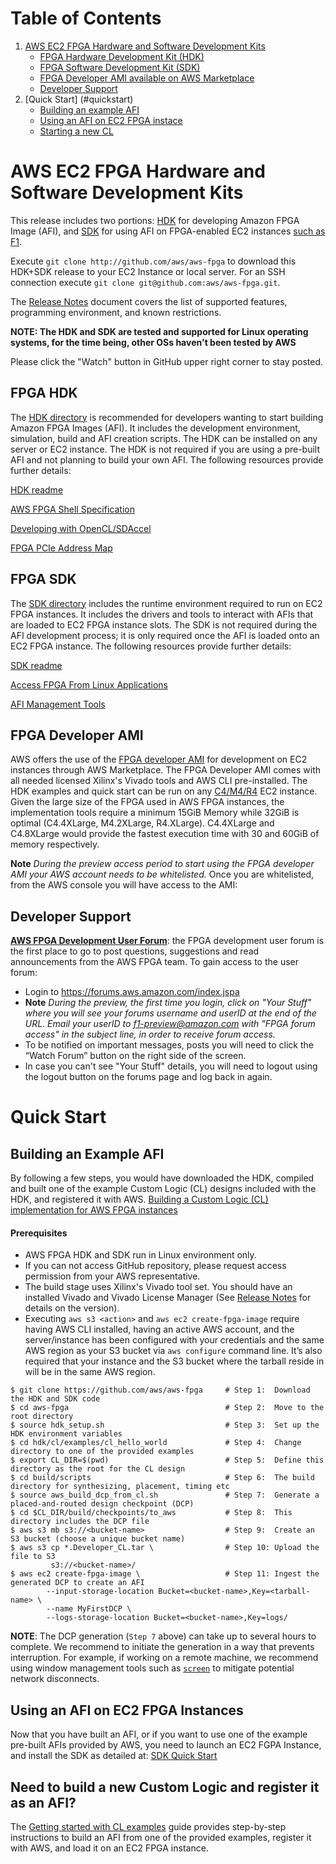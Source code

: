 <span style="display: inline-block;">

# Table of Contents

1. [AWS EC2 FPGA Hardware and Software Development Kits](#devkit)
    - [FPGA Hardware Development Kit (HDK)](#fpgahdk)
    - [FPGA Software Development Kit (SDK)](#fpgasdk)
    - [FPGA Developer AMI available on AWS Marketplace](#devAmi)
    - [Developer Support](#devSupport)
2. [Quick Start] (#quickstart)
    - [Building an example AFI](#buildingAnExample)
    - [Using an AFI on EC2 FPGA instace](#usingAfi)
    - [Starting a new CL](#clExamples)

<a name="devkit"></a>
# AWS EC2 FPGA Hardware and Software Development Kits 

This release includes two portions: [HDK](./hdk) for developing Amazon FPGA Image (AFI),  and [SDK](./sdk) for using AFI on FPGA-enabled EC2 instances [such as F1](https://aws.amazon.com/ec2/instance-types/f1/).

Execute `git clone http://github.com/aws/aws-fpga` to download this HDK+SDK release to your EC2 Instance or local server.
For an SSH connection execute `git clone git@github.com:aws/aws-fpga.git`.

The [Release Notes](./RELEASE_NOTES.md) document covers the list of supported features, programming environment, and known restrictions.

**NOTE: The HDK and SDK are tested and supported for Linux operating systems, for the time being, other OSs haven't been tested by AWS**

Please click the "Watch" button in GitHub upper right corner to stay posted.

<a name="fpgahdk"></a>
## FPGA HDK 

The [HDK directory](./hdk) is recommended for developers wanting to start building Amazon FPGA Images (AFI). It includes the development environment, simulation, build and AFI creation scripts.  The HDK can be installed on any server or EC2 instance. The HDK is not required if you are using a pre-built AFI and not planning to build your own AFI. The following resources provide further details:

[HDK readme](./hdk/README.md)
        
[AWS FPGA Shell Specification](./hdk/docs/AWS_Shell_Interface_Specification.md)
        
[Developing with OpenCL/SDAccel](./hdk/docs/OpenCL_SDAccel_Development.md)
        
[FPGA PCIe Address Map](./hdk/docs/AWS_Fpga_Pcie_Memory_Map.md)
        
<a name="fpgasdk"></a>
## FPGA SDK

The [SDK directory](./sdk) includes the runtime environment required to run on EC2 FPGA instances. It includes the drivers and tools to interact with AFIs that are loaded to EC2 FPGA instance slots. The SDK is not required during the AFI development process; it is only required once the AFI is loaded onto an EC2 FPGA instance. The following resources provide further details:

[SDK readme](./sdk/README.md)

[Access FPGA From Linux Applications](./hdk/docs/Programmers_View.md)

[AFI Management Tools](./sdk/management/fpga_image_tools/README.md)

<a name="devAmi"></a>
## FPGA Developer AMI 

AWS offers the use of the [FPGA developer AMI](https://aws.amazon.com/marketplace/pp/B06VVYBLZZ) for development on EC2 instances through AWS Marketplace. The FPGA Developer AMI comes with all needed licensed Xilinx's Vivado tools and AWS CLI pre-installed.  The HDK examples and quick start can be run on any [C4/M4/R4](https://aws.amazon.com/ec2/instance-types/) EC2 instance. Given the large size of the FPGA used in AWS FPGA instances, the implementation tools require a minimum 15GiB Memory while 32GiB is optimal (C4.4XLarge, M4.2XLarge, R4.XLarge). C4.4XLarge and C4.8XLarge would provide the fastest execution time with 30 and 60GiB of memory respectively.

**Note** *During the preview access period to start using the FPGA developer AMI your AWS account needs to be whitelisted.* Once you are whitelisted, from the AWS console you will have access to the AMI:


<a name="devSupport"></a>
## Developer Support 

[**AWS FPGA Development User Forum**](https://forums.aws.amazon.com/index.jspa): the FPGA development user forum is the first place to go to post questions, suggestions and read announcements from the AWS FPGA team. To gain access to the user forum:

* Login to https://forums.aws.amazon.com/index.jspa 
* **Note** *During the preview, the first time you login, click on "Your Stuff" where you will see your forums username and userID at the end of the URL. Email your userID to f1-preview@amazon.com with "FPGA forum access" in the subject line, in order to receive forum access.*
* To be notified on important messages, posts you will need to click the “Watch Forum” button on the right side of the screen.
* In case you can't see "Your Stuff" details, you will need to logout using the logout button on the forums page and log back in again. 
 
<a name="quickstart"></a>
# Quick Start 

<a name="buildingAnExample"></a>
## Building an Example AFI 

By following a few steps, you would have downloaded the HDK, compiled and built one of the example Custom Logic (CL) designs included with the HDK, and registered it with AWS. [Building a Custom Logic (CL) implementation for AWS FPGA instances](./hdk/cl/examples#overview-on-process-for-building-a-custom-logic-cl-implementation-for-aws-fpga-instances)

#### Prerequisites
* AWS FPGA HDK and SDK run in Linux environment only.
* If you can not access GitHub repository, please request access permission from your AWS representative.
* The build stage uses Xilinx's Vivado tool set. You should have an installed Vivado and Vivado License Manager (See [Release Notes](./RELEASE_NOTES.md) for details on the version).
* Executing `aws s3 <action>` and `aws ec2 create-fpga-image` require having AWS CLI installed, having an active AWS account, and the server/instance has been configured with your credentials and the same AWS region as your S3 bucket via `aws configure` command line. It’s also required that your instance and the S3 bucket where the tarball reside in will be in the same AWS region. 


```
$ git clone https://github.com/aws/aws-fpga     # Step 1:  Download the HDK and SDK code
$ cd aws-fpga                                   # Step 2:  Move to the root directory
$ source hdk_setup.sh                           # Step 3:  Set up the HDK environment variables
$ cd hdk/cl/examples/cl_hello_world             # Step 4:  Change directory to one of the provided examples
$ export CL_DIR=$(pwd)                          # Step 5:  Define this directory as the root for the CL design
$ cd build/scripts                              # Step 6:  The build directory for synthesizing, placement, timing etc
$ source aws_build_dcp_from_cl.sh               # Step 7:  Generate a placed-and-routed design checkpoint (DCP)
$ cd $CL_DIR/build/checkpoints/to_aws           # Step 8:  This directory includes the DCP file
$ aws s3 mb s3://<bucket-name>                  # Step 9:  Create an S3 bucket (choose a unique bucket name)
$ aws s3 cp *.Developer_CL.tar \                # Step 10: Upload the file to S3
         s3://<bucket-name>/
$ aws ec2 create-fpga-image \                   # Step 11: Ingest the generated DCP to create an AFI  
        --input-storage-location Bucket=<bucket-name>,Key=<tarball-name> \
        --name MyFirstDCP \ 
        --logs-storage-location Bucket=<bucket-name>,Key=logs/
```
**NOTE**: The DCP generation (`Step 7` above) can take up to several hours to complete.  We recommend to initiate the generation in a way that prevents interruption.  For example, if working on a remote machine, we recommend using window management tools such as [`screen`](https://www.gnu.org/software/screen/manual/screen.html) to mitigate potential network disconnects.  

<a name="usingAfi"></a>
## Using an AFI on EC2 FPGA Instances

Now that you have built an AFI, or if you want to use one of the example pre-built AFIs provided by AWS, you need to launch an EC2 FGPA Instance, and install the SDK as detailed at: [SDK Quick Start](./sdk/README.md)


<a name="clExamples"></a>
## Need to build a new Custom Logic and register it as an AFI?

The [Getting started with CL examples](./hdk/cl/examples/README.md) guide provides step-by-step instructions to build an AFI from one of the provided examples, register it with AWS, and load it on an EC2 FPGA instance.

